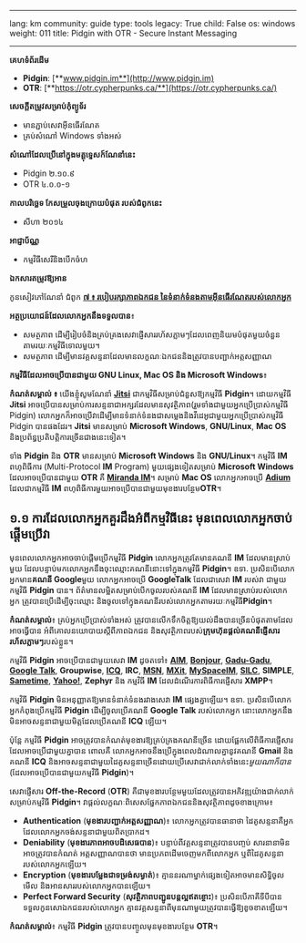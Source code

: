 

---

lang: km
community: guide
type: tools
legacy: True
child: False
os: windows
weight: 011
title: Pidgin with OTR - Secure Instant Messaging

---

**គេហទំព័រដើម** 

- **Pidgin**: [**www.pidgin.im**](http://www.pidgin.im)
- **OTR**: [**https://otr.cypherpunks.ca/**](https://otr.cypherpunks.ca/)

**សេចក្តីតម្រូវសម្រាប់កុំព្យូទ័រ**

- មានភ្ជាប់សេវាអ៊ីនធើរណែត
- គ្រប់សំណៅ Windows ទាំងអស់

**សំណៅដែលប្រើនៅក្នុងមគ្គុទ្ទេសក៍ណែនាំនេះ**

- Pidgin ២.១០.៩ 
- OTR ៤.០.០-១ 

**កាលបរិច្ឆេទ កែសម្រួលចុងក្រោយបំផុត របស់ជំពូកនេះ**

- សីហា ២០១៤

**អាជ្ញាប័ណ្ណ** 

- កម្មវិធីសេរីនិងបើកចំហ

**ឯកសារតម្រូវឱ្យអាន**

កូនសៀវភៅណែនាំ ជំពូក [**៧ ៖ របៀបរក្សាភាពឯកជន នៃទំនាក់ទំនងតាមអ៊ីនធើរណែតរបស់លោកអ្នក**](/chapter-7)

**អត្ថប្រយោជន៍ដែលលោកអ្នកនឹងទទួលបាន**៖  

- សមត្ថភាព ដើម្បីរៀបចំនិងគ្រប់គ្រងសេវាផ្ញើសាររហ័សភ្លាមៗដែលពេញនិយមបំផុតមួយចំនួន តាមរយៈកម្មវិធីទោលមួយ។ 
- សមត្ថភាព ដើម្បីមានវគ្គសន្ទនាដែលមានលក្ខណៈឯកជននិងត្រូវបានបញ្ជាក់អត្តសញ្ញាណ

**កម្មវិធីដែលអាចប្រើបានជាមួយ GNU Linux, Mac OS និង Microsoft Windows**៖

**កំណត់សម្គាល់ ៖** យើងខ្ញុំសូមណែនាំ [**Jitsi**](/km/jitsi) ជាកម្មវិធីសម្រាប់ជំនួសឱ្យកម្មវិធី **Pidgin**។ ដោយកម្មវិធី **Jitsi** អាចប្រើបានសម្រាប់ការសន្ទនាជាអក្សរដែលមានសុវត្ថិភាព(រួមទាំងជាមួយអ្នកប្រើប្រាស់កម្មវិធី Pidgin) លោកអ្នកក៏អាចប្រើវាដើម្បីមានទំនាក់ទំនងជាសម្លេងនិងវីដេអូជាមួយអ្នកប្រើប្រាស់កម្មវិធី Pidgin បានផងដែរ។ **Jitsi** មានសម្រាប់ **Microsoft Windows**, **GNU/Linux**, **Mac OS** និងប្រព័ន្ធប្រតិបត្តិការច្រើនជាងនេះទៀត។

ទាំង **Pidgin** និង **OTR** មានសម្រាប់ **Microsoft Windows** និង **GNU/Linux**។ កម្មវិធី **IM** ពហុពិធីការ (Multi-Protocol **IM** Program) មួយផ្សេងទៀតសម្រាប់ **Microsoft Windows** ដែលអាចប្រើបានជាមួយ **OTR** គឺ [**Miranda IM**](http://www.miranda-im.org/)។ សម្រាប់ **Mac OS** លោកអ្នកអាចប្រើ [**Adium**](http://adium.im/) ដែលជាកម្មវិធី **IM** ពហុពិធីការមួយអាចប្រើបានជាមួយមុខងារបន្ថែម**OTR**។

## ១.១ ការដែលលោកអ្នកគួរដឹងអំពីកម្មវិធីនេះ មុនពេលលោកអ្នកចាប់ផ្តើមប្រើវា ##

មុនពេលលោកអ្នកអាចចាប់ផ្តើមប្រើកម្មវិធី **Pidgin** លោកអ្នកត្រូវតែមានគណនី **IM** ដែលមានស្រាប់មួយ ដែលបន្ទាប់មកលោកអ្នកនឹងចុះឈ្មោះគណនីនោះទៅក្នុងកម្មវិធី **Pidgin**។ ឧទា. ប្រសិនបើលោកអ្នកមាន**គណនី Google**មួយ លោកអ្នកអាចប្រើ **GoogleTalk** ដែលជាសេវា **IM** របស់វា ជាមួយកម្មវិធី **Pidgin** បាន។ ព័ត៌មានលម្អិតសម្រាប់បើកចូលរបស់គណនី **IM** ដែលមានស្រាប់របស់លោកអ្នក ត្រូវបានប្រើដើម្បីចុះឈ្មោះ និងចូលទៅក្នុងគណនីរបស់លោកអ្នកតាមរយៈកម្មវិធី**Pidgin**។

 **កំណត់សម្គាល់**៖ គ្រប់អ្នកប្រើប្រាស់ទាំងអស់ ត្រូវបានលើកទឹកចិត្តឱ្យយល់ដឹងបានច្រើនបំផុតតាមដែលអាចធ្វើបាន អំពីគោលនយោបាយស្តីពីភាពឯកជន និងសុវត្ថិភាពរបស់**ក្រុមហ៊ុនផ្តល់គណនីផ្ញើសាររហ័សភ្លាមៗ**របស់ខ្លួន។

កម្មវិធី **Pidgin** អាចប្រើបានជាមួយសេវា **IM** ដូចតទៅ៖ [**AIM**](http://dashboard.aim.com/aim), [**Bonjour**](http://www.apple.com/support/bonjour/), [**Gadu-Gadu**](http://komunikator.gadu-gadu.pl/), [**Google Talk**](http://www.google.com/talk/), **Groupwise**, [**ICQ**](http://www.icq.com), **IRC**, [**MSN**](http://www.msn.com/), [**MXit**](http://www.mxit.com/), [**MySpaceIM**](http://www.myspace.com/guide/im), [**SILC**](http://silcnet.org/), **SIMPLE**, [**Sametime**](http://www.ibm.com/developerworks/downloads/ls/lst/), [**Yahoo!**](http://messenger.yahoo.com/), **Zephyr** និង កម្មវិធី **IM** ដែលដំណើរការពិធីការផ្ញើសារ **XMPP**។

កម្មវិធី **Pidgin** មិនអនុញ្ញាតឱ្យមានទំនាក់ទំនងរវាងសេវា **IM** ផ្សេងគ្នាឡើយ។ ឧទា. ប្រសិនបើលោកអ្នកកំពុងប្រើកម្មវិធី **Pidgin** ដើម្បីចូលប្រើគណនី **Google Talk** របស់លោកអ្នក នោះលោកអ្នកនឹងមិនអាចសន្ទនាជាមួយមិត្តដែលប្រើគណនី **ICQ** ឡើយ។

ប៉ុន្តែ កម្មវិធី **Pidgin** អាចត្រូវបានកំណត់មុខងារឱ្យគ្រប់គ្រងគណនីច្រើន ដោយផ្អែកលើពិធីការផ្ញើសារដែលអាចប្រើជាមួយគ្នាបាន ពោលគឺ លោកអ្នកអាចនឹងប្រើក្នុងពេលដំណាលគ្នានូវគណនី **Gmail** និងគណនី **ICQ**  និងអាចសន្ទនាជាមួយដៃគូសន្ទនាច្រើនដោយប្រើសេវាជាក់លាក់ទាំងនេះ*មួយណាក៏បាន* (ដែលអាចប្រើបានជាមួយកម្មវិធី **Pidgin**)។

សេវាផ្ញើសារ **Off-the-Record** (**OTR**) គឺជាមុខងារបន្ថែមមួយដែលត្រូវបានអភិវឌ្ឍយ៉ាងជាក់លាក់សម្រាប់កម្មវិធី **Pidgin**។  វាផ្តល់លក្ខណៈពិសេសផ្នែកភាពឯកជននិងសុវត្ថិភាពដូចខាងក្រោម៖  

- **Authentication** (**មុខងារបញ្ជាក់អត្តសញ្ញាណ**)៖ លោកអ្នកត្រូវបានធានាថា ដៃគូសន្ទនាគឺអ្នកដែលលោកអ្នកចង់សន្ទនាជាមួយពិតប្រាកដ។
- **Deniability** (**មុខងារភាពអាចបដិសេធបាន**)៖ បន្ទាប់ពីវគ្គសន្ទនាត្រូវបានបញ្ចប់ សារនានាមិនអាចត្រូវបានកំណត់      អត្តសញ្ញាណបានថា មានប្រភពដើមចេញមកពីលោកអ្នក  ឬពីដៃគូសន្ទនារបស់លោកអ្នកឡើយ។
- **Encryption** (**មុខងារបម្លែងជាទម្រង់សម្ងាត់**)៖ គ្មាននរណាម្នាក់ផ្សេងទៀតអាចមានសិទ្ធិចូលមើល និងអានសាររបស់លោកអ្នកបានឡើយ។
- **Perfect Forward Security** (**សុវត្ថិភាពបញ្ជូនបន្តល្អឥតខ្ចោះ**)៖ ប្រសិនបើភាគីទីបីបានទទួលកូនសោឯកជនរបស់លោកអ្នក គ្មានវគ្គសន្ទនាពីមុនណាមួយត្រូវបានធ្វើឱ្យខូចខាតឡើយ។

**កំណត់សម្គាល់**៖ កម្មវិធី **Pidgin** ត្រូវបានបញ្ចូលមុនមុខងារបន្ថែម **OTR**។


